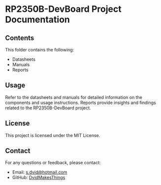 # RP2350B-DevBoard Project Documentation

## Contents
This folder contains the following:
- Datasheets
- Manuals
- Reports

## Usage
Refer to the datasheets and manuals for detailed information on the components and usage instructions. Reports provide insights and findings related to the RP2350B-DevBoard project.

## License
This project is licensed under the MIT License.

## Contact
For any questions or feedback, please contact:
- Email: [s.dvid@hotmail.com](mailto:s.dvid@hotmail.com)
- GitHub: [DvidMakesThings](https://github.com/DvidMakesThings)